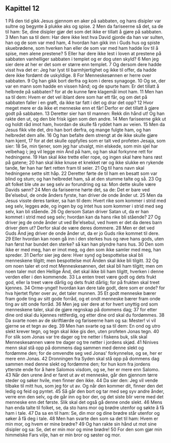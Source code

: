 ## Kapittel 12

1 På den tid gikk Jesus gjennom en aker på sabbaten, og hans disipler var sultne og begynte å plukke aks og spise.
2 Men da fariseerne så det, sa de til ham: Se, dine disipler gjør det som det ikke er tillatt å gjøre på sabbaten.
3 Men han sa til dem: Har dere ikke lest hva David gjorde da han var sulten, han og de som var med ham,
4 hvordan han gikk inn i Guds hus og spiste skuebrødene, som hverken han eller de som var med ham hadde lov til å spise, men alene prestene?
5 Eller har dere ikke lest i loven at prestene på sabbaten vanhelliger sabbaten i templet og er dog uten skyld?
6 Men jeg sier dere at her er det som er større enn templet.
7 Og dersom dere hadde visst hva det er: Jeg har lyst til barmhjertighet og ikke til offer, da hadde dere ikke fordømt de uskyldige.
8 For Menneskesønnen er herre over sabbaten.
9 Og han gikk bort derfra og kom i deres synagoge.
10 Og se, der var en mann som hadde en vissen hånd; og de spurte ham: Er det tillatt å helbrede på sabbaten? for at de kunne føre klagemål imot ham.
11 Men han sa til dem: Hvem er det vel iblant dere som har ett får, og om det på sabbaten faller i en grøft, da ikke tar fatt i det og drar det opp?
12 Hvor meget mere er da ikke et menneske enn et får! Derfor er det tillatt å gjøre godt på sabbaten.
13 Deretter sier han til mannen: Rekk din hånd ut! Og han rakte den ut, og den ble frisk igjen som den andre.
14 Men fariseerne gikk ut og holdt råd imot ham, hvordan de skulle få ryddet ham av veien.
15 Men da Jesus fikk vite det, dro han bort derfra, og mange fulgte ham, og han helbredet dem alle.
16 Og han befalte dem strengt at de ikke skulle gjøre ham kjent,
17 for at det skulle oppfylles som er talt ved profeten Jesaja, som sier:
18 Se, min tjener, som jeg har utvalgt, min elskede, som min sjel har velbehag i; jeg vil legge min Ånd på ham, og han skal forkynne rett for hedningene.
19 Han skal ikke trette eller rope, og ingen skal høre hans røst på gatene;
20 han skal ikke knuse et knekket rør og ikke slukke en rykende tande, før han har ført retten fram til seier.
21 Og til hans navn skal hedningene sette sitt håp.
22 Deretter førte de til ham en besatt som var blind og stum; og han helbredet ham, så at den stumme talte og så.
23 Og alt folket ble ute av seg selv av forundring og sa: Mon dette skulle være Davids sønn?
24 Men da fariseerne hørte det, sa de: Det er bare ved Be'elsebul, de onde ånders fyrste, han driver de onde ånder ut.
25 Men da Jesus visste deres tanker, sa han til dem: Hvert rike som kommer i strid med seg selv, legges øde, og ingen by og intet hus som kommer i strid med seg selv, kan bli stående.
26 Og dersom Satan driver Satan ut, da er han kommet i strid med seg selv; hvordan kan da hans rike bli stående?
27 Og driver jeg de onde ånder ut ved Be'elsebul, ved hvem er det da deres barn driver dem ut? Derfor skal de være deres dommere.
28 Men er det ved Guds Ånd jeg driver de onde ånder ut, da er jo Guds rike kommet til dere.
29 Eller hvordan kan noen gå inn i den sterkes hus og røve hans gods, uten han først har bundet den sterke? så kan han plyndre hans hus.
30 Den som ikke er med meg, han er imot meg, og den som ikke samler med meg, han spreder.
31 Derfor sier jeg dere: Hver synd og bespottelse skal bli menneskene tilgitt; men bespottelse mot Ånden skal ikke bli tilgitt.
32 Og om noen taler et ord mot Menneskesønnen, det skal bli ham tilgitt; men om noen taler mot den Hellige Ånd, det skal ikke bli ham tilgitt, hverken i denne verden eller i den kommende.
33 La enten treet være godt og dets frukt god, eller la treet være dårlig og dets frukt dårlig; for på frukten skal treet kjennes.
34 Orme-yngel! hvordan kan dere tale godt, dere som er onde? for hva hjertet flyter over av, det taler munnen.
35 Et godt menneske bærer fram gode ting av sitt gode forråd, og et ondt menneske bærer fram onde ting av sitt onde forråd.
36 Men jeg sier dere at for hvert unyttig ord som menneskene taler, skal de gjøre regnskap på dommens dag;
37 for etter dine ord skal du kjennes rettferdig, og etter dine ord skal du fordømmes.
38 Da svarte noen av de skriftlærde og fariseerne ham og sa: Mester! vi vil gjerne se et tegn av deg.
39 Men han svarte og sa til dem: En ond og utro slekt krever tegn, og tegn skal ikke gis den, uten profeten Jonas tegn.
40 For slik som Jonas var tre dager og tre netter i fiskens buk, slik skal Menneskesønnen være tre dager og tre netter i jordens skjød.
41 Ninives menn skal stå opp på dommens dag sammen med denne slekt og fordømme den; for de omvendte seg ved Jonas' forkynnelse, og se, her er mere enn Jonas.
42 Dronningen fra Syden skal stå opp på dommens dag sammen med denne slekt og fordømme den; for hun kom fra jordens ytterste ende for å høre Salomos visdom, og se, her er mere enn Salomo.
43 Når den urene ånd er faret ut av et menneske, går den gjennom tørre steder og søker hvile, men finner den ikke.
44 Da sier den: Jeg vil vende tilbake til mitt hus, som jeg fór ut av. Og når den kommer dit, finner den det ledig og feid og pyntet.
45 Så går den bort og tar med seg syv andre ånder, verre enn den selv, og de går inn og bor der, og det siste blir verre med det menneske enn det første. Slik skal det også gå denne onde slekt.
46 Mens han enda talte til folket, se, da sto hans mor og brødre utenfor og søkte å få ham i tale.
47 Da sa en til ham: Se, din mor og dine brødre står utenfor og søker å få deg i tale.
48 Men han svarte den som sa det til ham: Hvem er min mor, og hvem er mine brødre?
49 Og han rakte sin hånd ut mot sine disipler og sa: Se, det er min mor og mine brødre!
50 For den som gjør min himmelske Fars vilje, han er min bror og søster og mor.
